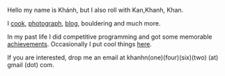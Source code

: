 Hello my name is Khánh, but I also roll with Kan,Khanh, Khan.

I [cook](https://www.instagram.com/food.with.kan/), [photograph](https://www.instagram.com/photos.with.kan/), [blog](/blog), bouldering and much more.

In my past life I did competitive programming and got some memorable [achievements](https://cphof.org/profile/codeforces:ngkan). Occasionally I put cool things [here](/cpl).

If you are interested, drop me an email at khanhn(one)(four)(six)(two) (at) gmail (dot) com.